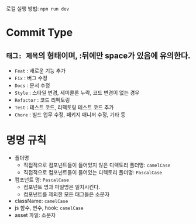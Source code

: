 로컬 실행 방법: `npm run dev`

# Commit Type

## `태그: 제목`의 형태이며, :뒤에만 space가 있음에 유의한다.

- `Feat` : 새로운 기능 추가
- `Fix` : 버그 수정
- `Docs` : 문서 수정
- `Style` : 스타일 변경, 세미콜론 누락, 코드 변경이 없는 경우
- `Refactor` : 코드 리펙토링
- `Test` : 테스트 코드, 리펙토링 테스트 코드 추가
- `Chore` : 빌드 업무 수정, 패키지 매니저 수정, 기타 등

# 명명 규칙

- 폴더명
  - 직접적으로 컴포넌트들이 들어있지 않은 디렉토리 폴더명: `camelCase`
  - 직접적으로 컴포넌트들이 들어있는 디렉토리 폴더명: `PascalCase`
- 컴포넌트 명: `PascalCase`
  - 컴포넌트 명과 파일명은 일치시킨다.
  - 컴포넌트를 제외한 모든 태그들은 소문자
- className: `camelCase`
- js 함수, 변수, hook: `camelCase`
- asset 파일: 소문자
